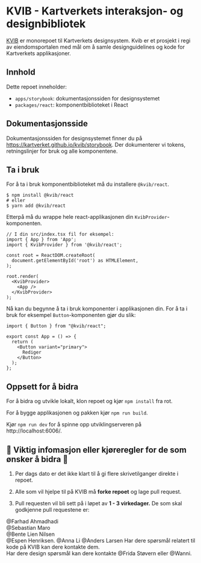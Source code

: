 # KVIB - Kartverkets interaksjon- og designbibliotek

[KVIB](https://kartverket.github.io/kvib/storybook) er monorepoet til Kartverkets designsystem. Kvib er et prosjekt i regi av eiendomsportalen med mål om å samle designguidelines og kode for Kartverkets applikasjoner.

## Innhold

Dette repoet inneholder:

- `apps/storybook`: dokumentasjonssiden for designsystemet
- `packages/react`: komponentbiblioteket i React

## Dokumentasjonsside

Dokumentasjonssiden for designsystemet finner du på https://kartverket.github.io/kvib/storybook. Der dokumenterer vi tokens, retningslinjer for bruk og alle komponentene.

## Ta i bruk

For å ta i bruk komponentbiblioteket må du installere `@kvib/react`.

```
$ npm install @kvib/react
# eller
$ yarn add @kvib/react
```

Etterpå må du wrappe hele react-applikasjonen din `KvibProvider`-komponenten.

```
// I din src/index.tsx fil for eksempel:
import { App } from 'App';
import { KvibProvider } from '@kvib/react';

const root = ReactDOM.createRoot(
  document.getElementById('root') as HTMLElement,
);

root.render(
  <KvibProvider>
    <App />
  </KvibProvider>
);
```

Nå kan du begynne å ta i bruk komponenter i applikasjonen din. For å ta i bruk for eksempel `Button`-komponenten gjør du slik:

```
import { Button } from "@kvib/react";

export const App = () => {
  return (
    <Button variant="primary">
      Rediger
    </Button>
  );
};
```

## Oppsett for å bidra

For å bidra og utvikle lokalt, klon repoet og kjør `npm install` fra rot.

For å bygge applikasjonen og pakken kjør `npm run build`.

Kjør `npm run dev` for å spinne opp utviklingserveren på http://localhost:6006/.

## 🚦 Viktig infomasjon eller kjøreregler for de som ønsker å bidra 🚦

1. Per dags dato er det ikke klart til å gi flere skrivetilganger direkte i repoet.

2. Alle som vil hjelpe til på KVIB må **forke repoet** og lage pull request.

3. Pull requesten vil bli sett på i løpet av **1 - 3 virkedager.** De som skal godkjenne pull requestene er:

@Farhad Ahmadhadi  
@Sebastian Maro  
@Bente Lien Nilsen  
@Espen Henriksen.
@Anna Li
@Anders Larsen
Har dere spørsmål relatert til kode på KVIB kan dere kontakte dem.  
Har dere design spørsmål kan dere kontakte @Frida Støvern eller @Wanni.

